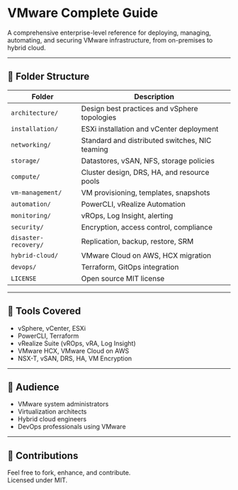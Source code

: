 
# VMware Complete Guide

A comprehensive enterprise-level reference for deploying, managing, automating, and securing VMware infrastructure, from on-premises to hybrid cloud.

---

## 📁 Folder Structure

| Folder                 | Description |
|------------------------|-------------|
| `architecture/`        | Design best practices and vSphere topologies |
| `installation/`        | ESXi installation and vCenter deployment |
| `networking/`          | Standard and distributed switches, NIC teaming |
| `storage/`             | Datastores, vSAN, NFS, storage policies |
| `compute/`             | Cluster design, DRS, HA, and resource pools |
| `vm-management/`       | VM provisioning, templates, snapshots |
| `automation/`          | PowerCLI, vRealize Automation |
| `monitoring/`          | vROps, Log Insight, alerting |
| `security/`            | Encryption, access control, compliance |
| `disaster-recovery/`   | Replication, backup, restore, SRM |
| `hybrid-cloud/`        | VMware Cloud on AWS, HCX migration |
| `devops/`              | Terraform, GitOps integration |
| `LICENSE`              | Open source MIT license |

---

## 🧰 Tools Covered

- vSphere, vCenter, ESXi
- PowerCLI, Terraform
- vRealize Suite (vROps, vRA, Log Insight)
- VMware HCX, VMware Cloud on AWS
- NSX-T, vSAN, DRS, HA, VM Encryption

---

## 👥 Audience

- VMware system administrators
- Virtualization architects
- Hybrid cloud engineers
- DevOps professionals using VMware

---

## 🤝 Contributions

Feel free to fork, enhance, and contribute.  
Licensed under MIT.
